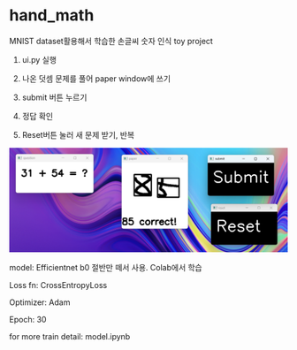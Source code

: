 # hand_math
MNIST dataset활용해서 학습한 손글씨 숫자 인식 toy project

1. ui.py 실행

2. 나온 덧셈 문제를 풀어 paper window에 쓰기

3. submit 버튼 누르기

4. 정답 확인

5. Reset버튼 눌러 새 문제 받기, 반복

![Alt text](./assets/example_img.png)

model: Efficientnet b0 절반만 떼서 사용. Colab에서 학습

Loss fn: CrossEntropyLoss

Optimizer: Adam

Epoch: 30

for more train detail: model.ipynb
